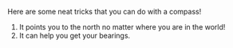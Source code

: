 Here are some neat tricks that you can do with a compass!

1. It points you to the north no matter where you are in the world!
2. It can help you get your bearings.
